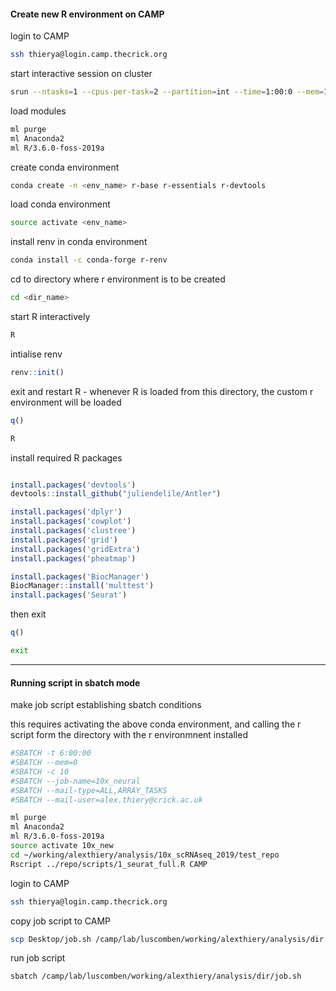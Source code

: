 #### Create new R environment on CAMP

login to CAMP
``` bash
ssh thierya@login.camp.thecrick.org
```

start interactive session on cluster
``` bash
srun --ntasks=1 --cpus-per-task=2 --partition=int --time=1:00:0 --mem=16G --pty bash
```

load modules
``` bash
ml purge
ml Anaconda2
ml R/3.6.0-foss-2019a
```

create conda environment
``` bash
conda create -n <env_name> r-base r-essentials r-devtools
```

load conda environment
``` bash
source activate <env_name>
```

install renv in conda environment
``` bash
conda install -c conda-forge r-renv
```

cd to directory where r environment is to be created
``` bash
cd <dir_name>
```

start R interactively
``` bash
R
```

intialise renv
``` R
renv::init()
```

exit and restart R - whenever R is loaded from this directory, the custom r environment will be loaded
``` R
q()
```
``` bash
R
```

install required R packages
``` R

install.packages('devtools')
devtools::install_github("juliendelile/Antler")

install.packages('dplyr')
install.packages('cowplot')
install.packages('clustree')
install.packages('grid')
install.packages('gridExtra')
install.packages('pheatmap')

install.packages('BiocManager')
BiocManager::install('multtest')
install.packages('Seurat')
```

then exit
```R
q()
```
``` bash
exit
```

***
#### Running script in sbatch mode

make job script establishing sbatch conditions

this requires activating the above conda environment, and calling the r script form the directory with the r environmnent installed
``` bash
#SBATCH -t 6:00:00
#SBATCH --mem=0
#SBATCH -c 10
#SBATCH --job-name=10x_neural
#SBATCH --mail-type=ALL,ARRAY_TASKS
#SBATCH --mail-user=alex.thiery@crick.ac.uk

ml purge
ml Anaconda2
ml R/3.6.0-foss-2019a
source activate 10x_new
cd ~/working/alexthiery/analysis/10x_scRNAseq_2019/test_repo
Rscript ../repo/scripts/1_seurat_full.R CAMP
```

login to CAMP
``` bash
ssh thierya@login.camp.thecrick.org
```

copy job script to CAMP
``` bash
scp Desktop/job.sh /camp/lab/luscomben/working/alexthiery/analysis/dir
```

run job script
``` bash
sbatch /camp/lab/luscomben/working/alexthiery/analysis/dir/job.sh
```









